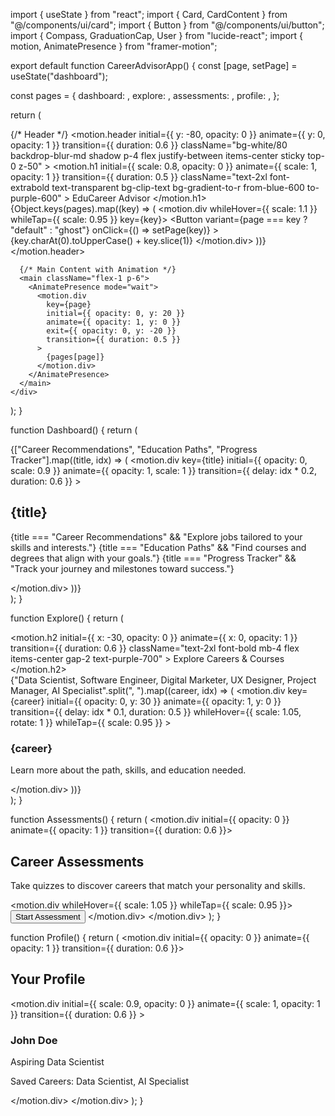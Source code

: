 import { useState } from "react";
import { Card, CardContent } from "@/components/ui/card";
import { Button } from "@/components/ui/button";
import { Compass, GraduationCap, User } from "lucide-react";
import { motion, AnimatePresence } from "framer-motion";

export default function CareerAdvisorApp() {
  const [page, setPage] = useState("dashboard");

  const pages = {
    dashboard: <Dashboard />,
    explore: <Explore />,
    assessments: <Assessments />,
    profile: <Profile />,
  };

  return (
    <div className="min-h-screen flex flex-col bg-gradient-to-br from-blue-50 via-white to-purple-50">
      {/* Header */}
      <motion.header
        initial={{ y: -80, opacity: 0 }}
        animate={{ y: 0, opacity: 1 }}
        transition={{ duration: 0.6 }}
        className="bg-white/80 backdrop-blur-md shadow p-4 flex justify-between items-center sticky top-0 z-50"
      >
        <motion.h1
          initial={{ scale: 0.8, opacity: 0 }}
          animate={{ scale: 1, opacity: 1 }}
          transition={{ duration: 0.5 }}
          className="text-2xl font-extrabold text-transparent bg-clip-text bg-gradient-to-r from-blue-600 to-purple-600"
        >
          EduCareer Advisor
        </motion.h1>
        <nav className="flex gap-4">
          {Object.keys(pages).map((key) => (
            <motion.div whileHover={{ scale: 1.1 }} whileTap={{ scale: 0.95 }} key={key}>
              <Button
                variant={page === key ? "default" : "ghost"}
                onClick={() => setPage(key)}
              >
                {key.charAt(0).toUpperCase() + key.slice(1)}
              </Button>
            </motion.div>
          ))}
        </nav>
      </motion.header>

      {/* Main Content with Animation */}
      <main className="flex-1 p-6">
        <AnimatePresence mode="wait">
          <motion.div
            key={page}
            initial={{ opacity: 0, y: 20 }}
            animate={{ opacity: 1, y: 0 }}
            exit={{ opacity: 0, y: -20 }}
            transition={{ duration: 0.5 }}
          >
            {pages[page]}
          </motion.div>
        </AnimatePresence>
      </main>
    </div>
  );
}

function Dashboard() {
  return (
    <div className="grid md:grid-cols-2 lg:grid-cols-3 gap-6">
      {["Career Recommendations", "Education Paths", "Progress Tracker"].map((title, idx) => (
        <motion.div
          key={title}
          initial={{ opacity: 0, scale: 0.9 }}
          animate={{ opacity: 1, scale: 1 }}
          transition={{ delay: idx * 0.2, duration: 0.6 }}
        >
          <Card className="shadow-lg hover:shadow-2xl hover:-translate-y-1 transition rounded-2xl overflow-hidden bg-white/90 backdrop-blur">
            <CardContent className="p-6">
              <h2 className="text-xl font-semibold mb-2 text-blue-700">{title}</h2>
              <p className="text-gray-600">
                {title === "Career Recommendations" && "Explore jobs tailored to your skills and interests."}
                {title === "Education Paths" && "Find courses and degrees that align with your goals."}
                {title === "Progress Tracker" && "Track your journey and milestones toward success."}
              </p>
            </CardContent>
          </Card>
        </motion.div>
      ))}
    </div>
  );
}

function Explore() {
  return (
    <div>
      <motion.h2
        initial={{ x: -30, opacity: 0 }}
        animate={{ x: 0, opacity: 1 }}
        transition={{ duration: 0.6 }}
        className="text-2xl font-bold mb-4 flex items-center gap-2 text-purple-700"
      >
        <Compass /> Explore Careers & Courses
      </motion.h2>
      <div className="grid md:grid-cols-2 lg:grid-cols-3 gap-6">
        {"Data Scientist, Software Engineer, Digital Marketer, UX Designer, Project Manager, AI Specialist".split(", ").map((career, idx) => (
          <motion.div
            key={career}
            initial={{ opacity: 0, y: 30 }}
            animate={{ opacity: 1, y: 0 }}
            transition={{ delay: idx * 0.1, duration: 0.5 }}
            whileHover={{ scale: 1.05, rotate: 1 }}
            whileTap={{ scale: 0.95 }}
          >
            <Card className="shadow-md hover:shadow-xl transition transform rounded-2xl bg-white/90 backdrop-blur">
              <CardContent className="p-4">
                <h3 className="font-semibold text-lg text-blue-800">{career}</h3>
                <p className="text-gray-600 text-sm">Learn more about the path, skills, and education needed.</p>
              </CardContent>
            </Card>
          </motion.div>
        ))}
      </div>
    </div>
  );
}

function Assessments() {
  return (
    <motion.div initial={{ opacity: 0 }} animate={{ opacity: 1 }} transition={{ duration: 0.6 }}>
      <h2 className="text-2xl font-bold mb-4 flex items-center gap-2 text-blue-700"><GraduationCap /> Career Assessments</h2>
      <p className="text-gray-600 mb-6">Take quizzes to discover careers that match your personality and skills.</p>
      <motion.div whileHover={{ scale: 1.05 }} whileTap={{ scale: 0.95 }}>
        <Button className="bg-gradient-to-r from-blue-600 to-purple-600 text-white shadow-lg">Start Assessment</Button>
      </motion.div>
    </motion.div>
  );
}

function Profile() {
  return (
    <motion.div initial={{ opacity: 0 }} animate={{ opacity: 1 }} transition={{ duration: 0.6 }}>
      <h2 className="text-2xl font-bold mb-4 flex items-center gap-2 text-purple-700"><User /> Your Profile</h2>
      <motion.div
        initial={{ scale: 0.9, opacity: 0 }}
        animate={{ scale: 1, opacity: 1 }}
        transition={{ duration: 0.6 }}
      >
        <Card className="shadow-md max-w-md rounded-2xl bg-white/90 backdrop-blur">
          <CardContent className="p-6">
            <h3 className="font-semibold text-lg text-blue-800">John Doe</h3>
            <p className="text-gray-600">Aspiring Data Scientist</p>
            <p className="text-gray-600 mt-2 text-sm">Saved Careers: Data Scientist, AI Specialist</p>
          </CardContent>
        </Card>
      </motion.div>
    </motion.div>
  );
}

